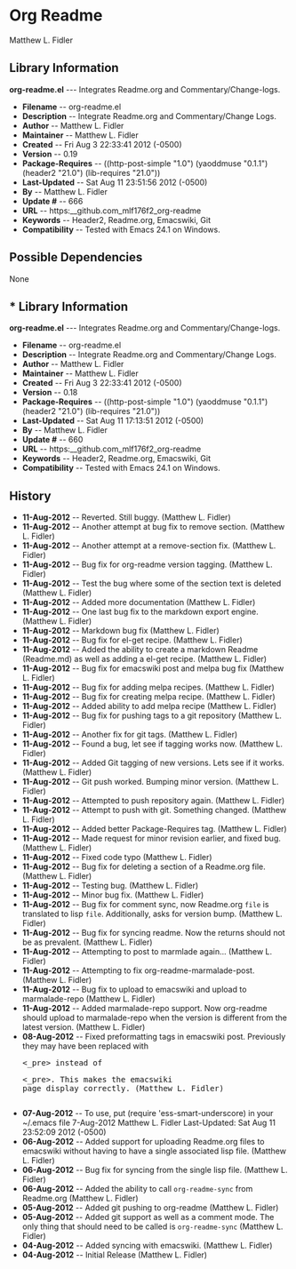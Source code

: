 #  Org Readme
 Matthew L. Fidler
## Library Information
 __org-readme.el__ --- Integrates Readme.org and Commentary/Change-logs.

- __Filename__ --  org-readme.el
- __Description__ --  Integrate Readme.org and Commentary/Change Logs.
- __Author__ --  Matthew L. Fidler
- __Maintainer__ --  Matthew L. Fidler
- __Created__ --  Fri Aug  3 22:33:41 2012 (-0500)
- __Version__ --  0.19
- __Package-Requires__ --  ((http-post-simple "1.0") (yaoddmuse "0.1.1")(header2 "21.0") (lib-requires "21.0"))
- __Last-Updated__ --  Sat Aug 11 23:51:56 2012 (-0500)
- __By__ --  Matthew L. Fidler
- __Update #__ --  666
- __URL__ --  https:__github.com_mlf176f2_org-readme
- __Keywords__ --  Header2, Readme.org, Emacswiki, Git
- __Compatibility__ --  Tested with Emacs 24.1 on Windows.

## Possible Dependencies

  None


## * Library Information
 __org-readme.el__ --- Integrates Readme.org and Commentary/Change-logs.

- __Filename__ --  org-readme.el
- __Description__ --  Integrate Readme.org and Commentary/Change Logs.
- __Author__ --  Matthew L. Fidler
- __Maintainer__ --  Matthew L. Fidler
- __Created__ --  Fri Aug  3 22:33:41 2012 (-0500)
- __Version__ --  0.18
- __Package-Requires__ --  ((http-post-simple "1.0") (yaoddmuse "0.1.1")(header2 "21.0") (lib-requires "21.0"))
- __Last-Updated__ --  Sat Aug 11 17:13:51 2012 (-0500)
- __By__ --  Matthew L. Fidler
- __Update #__ --  660
- __URL__ --  https:__github.com_mlf176f2_org-readme
- __Keywords__ --  Header2, Readme.org, Emacswiki, Git
- __Compatibility__ --  Tested with Emacs 24.1 on Windows.

## History

- __11-Aug-2012__ --   Reverted. Still buggy. (Matthew L. Fidler)
- __11-Aug-2012__ --   Another attempt at bug fix to remove section. (Matthew L. Fidler)
- __11-Aug-2012__ --   Another attempt at a remove-section fix. (Matthew L. Fidler)
- __11-Aug-2012__ --   Bug fix for org-readme version tagging. (Matthew L. Fidler)
- __11-Aug-2012__ --   Test the bug where some of the section text is deleted  (Matthew L. Fidler)
- __11-Aug-2012__ --   Added more documentation (Matthew L. Fidler)
- __11-Aug-2012__ --   One last bug fix to the markdown export engine. (Matthew L. Fidler)
- __11-Aug-2012__ --   Markdown bug fix (Matthew L. Fidler)
- __11-Aug-2012__ --   Bug fix for el-get recipe. (Matthew L. Fidler)
- __11-Aug-2012__ --   Added the ability to create a markdown Readme (Readme.md) as well as adding a el-get recipe. (Matthew L. Fidler)
- __11-Aug-2012__ --   Bug fix for emacswiki post and melpa bug fix (Matthew L. Fidler)
- __11-Aug-2012__ --   Bug fix for adding melpa recipes.  (Matthew L. Fidler)
- __11-Aug-2012__ --   Bug fix for creating melpa recipe. (Matthew L. Fidler)
- __11-Aug-2012__ --   Added ability to add melpa recipe (Matthew L. Fidler)
- __11-Aug-2012__ --   Bug fix for pushing tags to a git repository (Matthew L. Fidler)
- __11-Aug-2012__ --   Another fix for git tags. (Matthew L. Fidler)
- __11-Aug-2012__ --   Found a bug, let see if tagging works now. (Matthew L. Fidler)
- __11-Aug-2012__ --   Added Git tagging of new versions. Lets see if it works. (Matthew L. Fidler)
- __11-Aug-2012__ --   Git push worked. Bumping minor version. (Matthew L. Fidler)
- __11-Aug-2012__ --   Attempted to push repository again. (Matthew L. Fidler)
- __11-Aug-2012__ --   Attempt to push with git. Something changed. (Matthew L. Fidler)
- __11-Aug-2012__ --   Added better Package-Requires tag. (Matthew L. Fidler)
- __11-Aug-2012__ --   Made request for minor revision earlier, and fixed bug. (Matthew L. Fidler)
- __11-Aug-2012__ --   Fixed code typo (Matthew L. Fidler)
- __11-Aug-2012__ --   Bug fix for deleting a section of a Readme.org file. (Matthew L. Fidler)
- __11-Aug-2012__ --   Testing bug. (Matthew L. Fidler)
- __11-Aug-2012__ --   Minor bug fix. (Matthew L. Fidler)
- __11-Aug-2012__ --   Bug fix for comment sync, now Readme.org `file` is translated to lisp `file`. Additionally, asks for version bump. (Matthew L. Fidler)
- __11-Aug-2012__ --   Bug fix for syncing readme. Now the returns should not be as prevalent. (Matthew L. Fidler)
- __11-Aug-2012__ --   Attempting to post to marmlade again... (Matthew L. Fidler)
- __11-Aug-2012__ --   Attempting to fix org-readme-marmalade-post. (Matthew L. Fidler)
- __11-Aug-2012__ --   Bug fix to upload to emacswiki and upload to marmalade-repo (Matthew L. Fidler)
- __11-Aug-2012__ --   Added marmalade-repo support. Now org-readme should upload to marmalade-repo when the version is different from the latest version. (Matthew L. Fidler)
- __08-Aug-2012__ --   Fixed preformatting tags in emacswiki post. Previously they may have been replaced with <PRE><_pre> instead of <pre><_pre>. This makes the emacswiki page display correctly. (Matthew L. Fidler)
- __07-Aug-2012__ --   To use, put (require 'ess-smart-underscore) in your ~/.emacs file 7-Aug-2012 Matthew L. Fidler Last-Updated: Sat Aug 11 23:52:09 2012 (-0500)
- __06-Aug-2012__ --   Added support for uploading Readme.org files to emacswiki without having to have a single associated lisp file. (Matthew L. Fidler)
- __06-Aug-2012__ --   Bug fix for syncing from the single lisp file. (Matthew L. Fidler)
- __06-Aug-2012__ --   Added the ability to call `org-readme-sync` from Readme.org (Matthew L. Fidler)
- __05-Aug-2012__ --   Added git pushing to org-readme (Matthew L. Fidler)
- __05-Aug-2012__ --   Added git support as well as a comment mode. The only thing that should need to be called is `org-readme-sync` (Matthew L. Fidler)
- __04-Aug-2012__ --   Added syncing with emacswiki.  (Matthew L. Fidler)
- __04-Aug-2012__ --   Initial Release  (Matthew L. Fidler)
